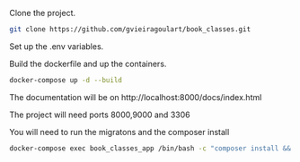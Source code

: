 Clone the project.
```bash
git clone https://github.com/gvieiragoulart/book_classes.git
```

Set up the .env variables.

Build the dockerfile and up the containers.

```bash
docker-compose up -d --build
```

The documentation will be on http://localhost:8000/docs/index.html

The project will need ports 8000,9000 and 3306

You will need to run the migratons and the composer install

```bash
docker-compose exec book_classes_app /bin/bash -c "composer install && php artisan migrate && php artisan key:generate"
```
